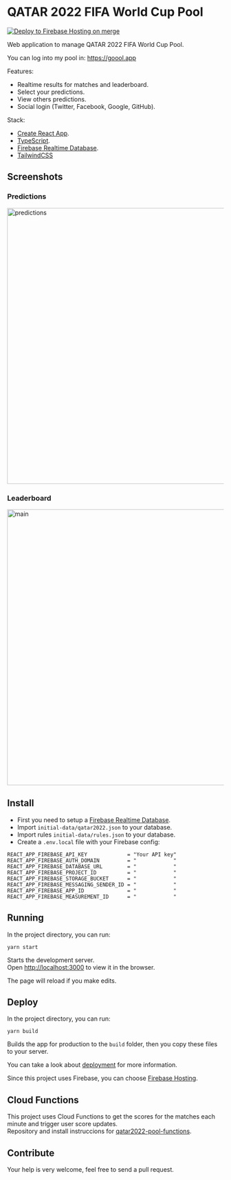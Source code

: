 # QATAR 2022 FIFA World Cup Pool

[![Deploy to Firebase Hosting on merge](https://github.com/ionmx/qatar2022-pool/actions/workflows/firebase-hosting-merge.yml/badge.svg)](https://github.com/ionmx/qatar2022-pool/actions/workflows/firebase-hosting-merge.yml)

Web application to manage QATAR 2022 FIFA World Cup Pool.

You can log into my pool in: https://goool.app

Features:
* Realtime results for matches and leaderboard.
* Select your predictions.
* View others predictions.
* Social login (Twitter, Facebook, Google, GitHub).

Stack:
* [Create React App](https://github.com/facebook/create-react-app).
* [TypeScript](https://www.typescriptlang.org/).
* [Firebase Realtime Database](https://firebase.google.com/).
* [TailwindCSS](https://tailwindcss.com/)

## Screenshots

### Predictions
<img width="640" alt="predictions" src="https://user-images.githubusercontent.com/119507/170556460-d1efc17c-90e4-4107-b150-c35a1ed41943.png">

### Leaderboard
<img width="640" alt="main" src="https://user-images.githubusercontent.com/119507/170556475-938e40aa-a0bb-422f-bd07-0dbb4d6fe7a9.png">


## Install

* First you need to setup a [Firebase Realtime Database](https://firebase.google.com/).
* Import `initial-data/qatar2022.json` to your database.
* Import rules `initial-data/rules.json` to your database.
* Create a `.env.local` file with your Firebase config:
```
REACT_APP_FIREBASE_API_KEY             = "Your API key"
REACT_APP_FIREBASE_AUTH_DOMAIN         = "            "
REACT_APP_FIREBASE_DATABASE_URL        = "            "
REACT_APP_FIREBASE_PROJECT_ID          = "            "
REACT_APP_FIREBASE_STORAGE_BUCKET      = "            "
REACT_APP_FIREBASE_MESSAGING_SENDER_ID = "            "
REACT_APP_FIREBASE_APP_ID              = "            "
REACT_APP_FIREBASE_MEASUREMENT_ID      = "            "
```

## Running

In the project directory, you can run:

`yarn start`

Starts the development server.\
Open [http://localhost:3000](http://localhost:3000) to view it in the browser.

The page will reload if you make edits.

## Deploy

In the project directory, you can run:

`yarn build`

Builds the app for production to the `build` folder, then you copy these files to your server.

You can take a look about [deployment](https://create-react-app.dev/docs/deployment/) for more information.

Since this project uses Firebase, you can choose [Firebase Hosting](https://firebase.google.com/docs/hosting/quickstart). 

## Cloud Functions 

This project uses Cloud Functions to get the scores for the matches each minute and trigger user score updates.\
Repository and install instruccions for [qatar2022-pool-functions](https://github.com/ionmx/qatar2022-pool-functions).


## Contribute

Your help is very welcome, feel free to send a pull request.
